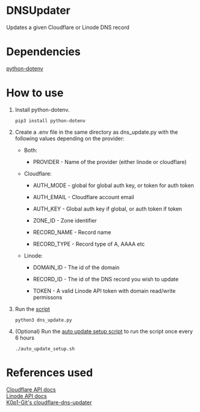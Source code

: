 # DNSUpdater
Updates a given Cloudflare or Linode DNS record

# Dependencies
[python-dotenv](https://pypi.org/project/python-dotenv/)

# How to use
1. Install python-dotenv.
    ```
    pip3 install python-dotenv
    ```

2. Create a .env file in the same directory as dns_update.py with the following values depending on the provider:
    - Both:
        - PROVIDER - Name of the provider (either linode or cloudflare)
        
    - Cloudflare:
        - AUTH_MODE - global for global auth key, or token for auth token
        
        - AUTH_EMAIL - Cloudflare account email
        
        - AUTH_KEY - Global auth key if global, or auth token if token
        
        - ZONE_ID - Zone identifier
        
        - RECORD_NAME - Record name
        
        - RECORD_TYPE - Record type of A, AAAA etc

    - Linode:
        - DOMAIN_ID - The id of the domain

        - RECORD_ID - The id of the DNS record you wish to update
        
        - TOKEN - A valid Linode API token with domain read/write permissons

3. Run the [script](dns_update.py)
    ```
    python3 dns_update.py
    ```

4. (Optional) Run the [auto update setup script](auto_update_setup.sh) to run the script once every 6 hours
    ```
    ./auto_update_setup.sh
    ```

# References used
[Cloudflare API docs](https://api.cloudflare.com)  
[Linode API docs](https://www.linode.com/docs/api/domains/#domain-record-update__request-samples)  
[K0p1-Git's cloudflare-dns-updater](https://github.com/K0p1-Git/cloudflare-ddns-updater)  
